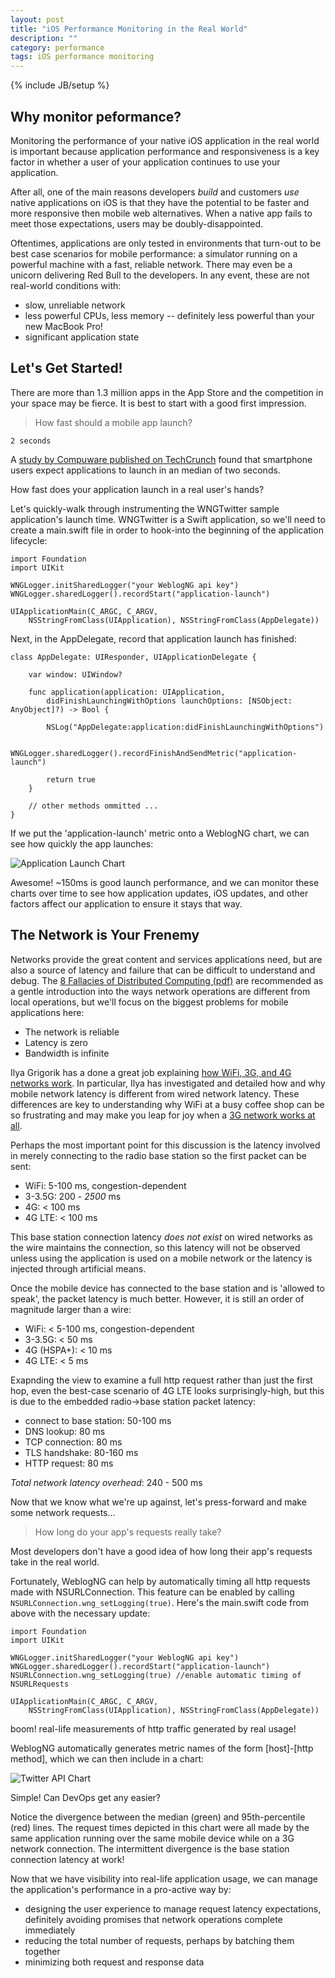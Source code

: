 ```yaml
---
layout: post
title: "iOS Performance Monitoring in the Real World"
description: ""
category: performance
tags: iOS performance monitoring
---
```

{% include JB/setup %}

## Why monitor peformance? ##
Monitoring the performance of your native iOS application in the real world is important because application performance
and responsiveness is a key factor in whether a user of your application continues to use your application.

After all, one of the main reasons developers _build_ and customers _use_ native applications on iOS is
that they have the potential to be faster and more responsive then mobile web alternatives.  When a native app
fails to meet those expectations, users may be doubly-disappointed.

Oftentimes, applications are only tested in environments that turn-out to be best case scenarios for mobile performance: 
a simulator running on a powerful machine with a fast, reliable network.  There may even be a unicorn delivering Red Bull
to the developers.  In any event, these are not real-world conditions with:

* slow, unreliable network
* less powerful CPUs, less memory -- definitely less powerful than your new MacBook Pro!
* significant application state

## Let's Get Started! ##

There are more than 1.3 million apps in the App Store and the competition in your space may be fierce.  It is best to start
with a good first impression.

> How fast should a mobile app launch?

```2 seconds```

A [study by Compuware published on TechCrunch](http://techcrunch.com/2013/03/12/users-have-low-tolerance-for-buggy-apps-only-16-will-try-a-failing-app-more-than-twice/) found that smartphone users expect applications to launch in an median of two seconds.

How fast does your application launch in a real user's hands?

Let's quickly-walk through instrumenting the WNGTwitter sample application's launch time.  WNGTwitter is a Swift application, so we'll need to create a main.swift file in order to hook-into the beginning of the application lifecycle:

	import Foundation
	import UIKit

	WNGLogger.initSharedLogger("your WeblogNG api key")
	WNGLogger.sharedLogger().recordStart("application-launch")

	UIApplicationMain(C_ARGC, C_ARGV, 
		NSStringFromClass(UIApplication), NSStringFromClass(AppDelegate))

Next, in the AppDelegate, record that application launch has finished:

	class AppDelegate: UIResponder, UIApplicationDelegate {

	    var window: UIWindow?

	    func application(application: UIApplication, 
	    	didFinishLaunchingWithOptions launchOptions: [NSObject: AnyObject]?) -> Bool {

	        NSLog("AppDelegate:application:didFinishLaunchingWithOptions")

	        WNGLogger.sharedLogger().recordFinishAndSendMetric("application-launch")
	        
	        return true
	    }

	    // other methods ommitted ...
	}

If we put the 'application-launch' metric onto a WeblogNG chart, we can see how quickly the app launches:

![Application Launch Chart](/assets/images/posts/ios-performance-monitoring-at-scale/WNGTwitter-application-launch-chart.png "Application Launch Time Chart")

Awesome!  ~150ms is good launch performance, and we can monitor these charts over time to see how application updates, iOS updates, and other factors affect our application to ensure it stays that way.

## The Network is Your Frenemy ##

Networks provide the great content and services applications need, but are also a source of latency and failure that can be difficult to understand and debug.  The [8 Fallacies of Distributed Computing (pdf)](http://www.rgoarchitects.com/Files/fallacies.pdf) are recommended as a gentle introduction into the ways network operations are different from local operations, but we'll focus on the biggest problems for mobile applications here:

* The network is reliable
* Latency is zero
* Bandwidth is infinite

Ilya Grigorik has a done a great job explaining [how WiFi, 3G, and 4G networks work](http://lanyrd.com/2013/velocity/sckgrc/).  In particular, Ilya has investigated and detailed how and why mobile network latency is different from wired network latency.  These differences are key to understanding why WiFi at a busy coffee shop can be so frustrating and may make you leap for joy when a [3G network works at all](https://www.youtube.com/watch?v=a4SbDZ9Y-I4#t=928).  

Perhaps the most important point for this discussion is the latency involved in merely connecting to the radio base station so the first packet can be sent:

* WiFi: 5-100 ms, congestion-dependent
* 3-3.5G: 200 - _2500_ ms
* 4G: < 100 ms
* 4G LTE: < 100 ms

This base station connection latency _does not exist_ on wired networks as the wire maintains the connection, so this latency will not be observed unless using the application is used on a mobile network or the latency is injected through artificial means.

Once the mobile device has connected to the base station and is 'allowed to speak', the packet latency is much better. However, it is still an order of magnitude larger than a wire:

* WiFi: < 5-100 ms, congestion-dependent
* 3-3.5G: < 50 ms
* 4G (HSPA+): < 10 ms
* 4G LTE: < 5 ms

Exapnding the view to examine a full http request rather than just the first hop, even the best-case scenario of 4G LTE looks surprisingly-high, but this is due to the embedded radio->base station packet latency:

* connect to base station: 50-100 ms
* DNS lookup: 80 ms
* TCP connection: 80 ms
* TLS handshake: 80-160 ms
* HTTP request: 80 ms

*Total network latency overhead*: 240 - 500 ms

Now that we know what we're up against, let's press-forward and make some network requests...

> How long do your app's requests really take?

Most developers don't have a good idea of how long their app's requests take in the real world.

Fortunately, WeblogNG can help by automatically timing all http requests made with NSURLConnection.  This feature can be enabled by calling `NSURLConnection.wng_setLogging(true)`.  Here's the main.swift code from above with the necessary update:

	import Foundation
	import UIKit

	WNGLogger.initSharedLogger("your WeblogNG api key")
	WNGLogger.sharedLogger().recordStart("application-launch")
	NSURLConnection.wng_setLogging(true) //enable automatic timing of NSURLRequests

	UIApplicationMain(C_ARGC, C_ARGV, 
		NSStringFromClass(UIApplication), NSStringFromClass(AppDelegate))

boom!  real-life measurements of http traffic generated by real usage!

WeblogNG automatically generates metric names of the form [host]-[http method], which we can then include in a chart:

![Twitter API Chart](/assets/images/posts/ios-performance-monitoring-at-scale/WNGTwitter-twitter-api-chart.png "Twitter API Chart")

Simple!  Can DevOps get any easier?

Notice the divergence between the median (green) and 95th-percentile (red) lines.  The request times depicted in this chart were all made by the same application running over the same mobile device while on a 3G network connection.  The intermittent divergence is the base station connection latency at work!

Now that we have visibility into real-life application usage, we can manage the application's performance in a pro-active way by:

* designing the user experience to manage request latency expectations, definitely avoiding promises that network operations complete immediately
* reducing the total number of requests, perhaps by batching them together
* minimizing both request and response data 

